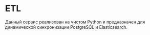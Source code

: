 # ETL
  
Данный сервис реализован на чистом Python и предназначен для динамической синхронизации PostgreSQL и Elasticsearch.
